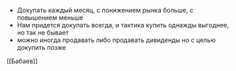 - Докупать каждый месяц, с понижением рынка больше, с повышением меньше
- Нам придется докупать всегда, и тактика купить однажды выгоднее, но так не бывает
- можно иногда продавать либо продавать дивиденды но с целью докупить позже 

[[Бабаев]]